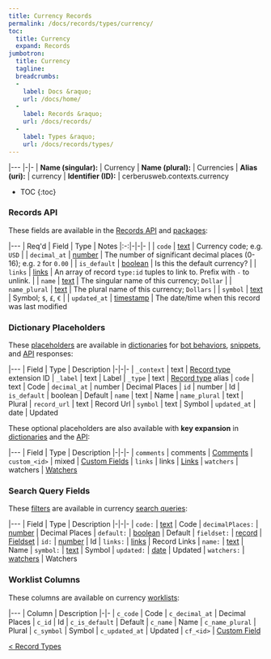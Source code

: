 ```yaml
---
title: Currency Records
permalink: /docs/records/types/currency/
toc:
  title: Currency
  expand: Records
jumbotron:
  title: Currency
  tagline: 
  breadcrumbs:
  -
    label: Docs &raquo;
    url: /docs/home/
  -
    label: Records &raquo;
    url: /docs/records/
  -
    label: Types &raquo;
    url: /docs/records/types/
---
```


|---
|-|-
| **Name (singular):** | Currency
| **Name (plural):** | Currencies
| **Alias (uri):** | currency
| **Identifier (ID):** | cerberusweb.contexts.currency

* TOC
{:toc}

### Records API

These fields are available in the [Records API](/docs/api/endpoints/records/) and [packages](/docs/packages/):

|---
| Req'd | Field | Type | Notes
|:-:|-|-|-
|   | `code` | [text](/docs/records/fields/types/text/) | Currency code; e.g. `USD` 
|   | `decimal_at` | [number](/docs/records/fields/types/number/) | The number of significant decimal places (0-16); e.g. `2` for `0.00` 
|   | `is_default` | [boolean](/docs/records/fields/types/boolean/) | Is this the default currency? 
|   | `links` | [links](/docs/records/fields/types/links/) | An array of record `type:id` tuples to link to. Prefix with `-` to unlink. 
|   | `name` | [text](/docs/records/fields/types/text/) | The singular name of this currency; `Dollar` 
|   | `name_plural` | [text](/docs/records/fields/types/text/) | The plural name of this currency; `Dollars` 
|   | `symbol` | [text](/docs/records/fields/types/text/) | Symbol; `$`, `£`, `€` 
|   | `updated_at` | [timestamp](/docs/records/fields/types/timestamp/) | The date/time when this record was last modified 

### Dictionary Placeholders

These [placeholders](/docs/bots/scripting/placeholders/) are available in [dictionaries](/docs/bots/behaviors/dictionaries/) for [bot behaviors](/docs/bots/behaviors/), [snippets](/docs/snippets/), and [API](/docs/api/) responses:

|---
| Field | Type | Description
|-|-|-
| `_context` | text | [Record type](/docs/records/types/) extension ID
| `_label` | text | Label
| `_type` | text | [Record type](/docs/records/types/) alias
| `code` | text | Code
| `decimal_at` | number | Decimal Places
| `id` | number | Id
| `is_default` | boolean | Default
| `name` | text | Name
| `name_plural` | text | Plural
| `record_url` | text | Record Url
| `symbol` | text | Symbol
| `updated_at` | date | Updated

These optional placeholders are also available with **key expansion** in [dictionaries](/docs/bots/behaviors/dictionaries/key-expansion/) and the [API](/docs/api/responses/#expanding-keys-in-api-requests):

|---
| Field | Type | Description
|-|-|-
| `comments` | comments | [Comments](/docs/bots/behaviors/dictionaries/key-expansion/#comments)
| `custom_<id>` | mixed | [Custom Fields](/docs/bots/behaviors/dictionaries/key-expansion/#custom-fields)
| `links` | links | [Links](/docs/bots/behaviors/dictionaries/key-expansion/#links)
| `watchers` | watchers | [Watchers](/docs/bots/behaviors/dictionaries/key-expansion/#watchers)
	
### Search Query Fields

These [filters](/docs/search/filters/) are available in currency [search queries](/docs/search/):

|---
| Field | Type | Description
|-|-|-
| `code:` | [text](/docs/search/filters/text/) | Code
| `decimalPlaces:` | [number](/docs/search/filters/numbers/) | Decimal Places
| `default:` | [boolean](/docs/search/filters/booleans/) | Default
| `fieldset:` | [record](/docs/search/deep-search/) | [Fieldset](/docs/records/types/custom_fieldset/)
| `id:` | [number](/docs/search/filters/numbers/) | Id
| `links:` | [links](/docs/search/filters/links/) | Record Links
| `name:` | [text](/docs/search/filters/text/) | Name
| `symbol:` | [text](/docs/search/filters/text/) | Symbol
| `updated:` | [date](/docs/search/filters/dates/) | Updated
| `watchers:` | [watchers](/docs/search/filters/watchers/) | Watchers
	
### Worklist Columns

These columns are available on currency [worklists](/docs/worklists/):

|---
| Column | Description
|-|-
| `c_code` | Code
| `c_decimal_at` | Decimal Places
| `c_id` | Id
| `c_is_default` | Default
| `c_name` | Name
| `c_name_plural` | Plural
| `c_symbol` | Symbol
| `c_updated_at` | Updated
| `cf_<id>` | [Custom Field](/docs/records/types/custom_field/)

<div class="section-nav">
	<div class="left">
		<a href="/docs/records/types/" class="prev">&lt; Record Types</a>
	</div>
	<div class="right align-right">
	</div>
</div>
<div class="clear"></div>